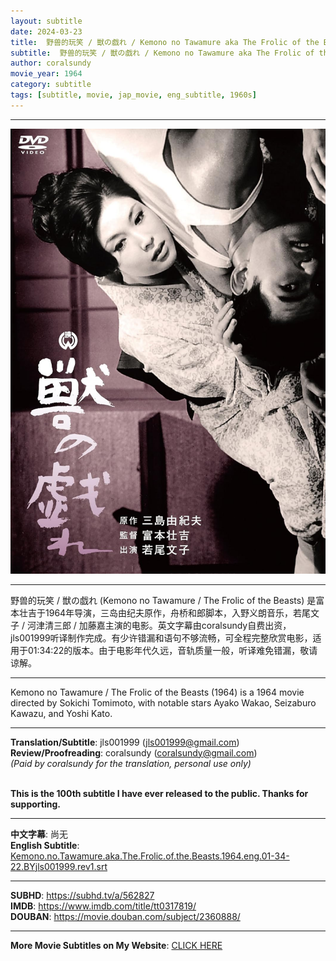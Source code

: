 ```yaml
---
layout: subtitle
date: 2024-03-23
title:  野兽的玩笑 / 獣の戯れ / Kemono no Tawamure aka The Frolic of the Beasts 1964 Subtitle (English)
subtitle:  野兽的玩笑 / 獣の戯れ / Kemono no Tawamure aka The Frolic of the Beasts 1964 Subtitle (English)
author: coralsundy
movie_year: 1964
category: subtitle
tags: [subtitle, movie, jap_movie, eng_subtitle, 1960s]
---
```


------

<img src="../assets/tt0317819.jpg" alt="tt0317819_cover_art" />

------

野兽的玩笑 / 獣の戯れ (Kemono no Tawamure / The Frolic of the Beasts) 是富本壮吉于1964年导演，三岛由纪夫原作，舟桥和郎脚本，入野义朗音乐，若尾文子 / 河津清三郎 / 加藤嘉主演的电影。英文字幕由coralsundy自费出资，jls001999听译制作完成。有少许错漏和语句不够流畅，可全程完整欣赏电影，适用于01:34:22的版本。由于电影年代久远，音轨质量一般，听译难免错漏，敬请谅解。

------

Kemono no Tawamure / The Frolic of the Beasts (1964) is a 1964 movie directed by Sokichi Tomimoto, with notable stars Ayako Wakao, Seizaburo Kawazu, and Yoshi Kato.

------

**Translation/Subtitle**: jls001999 (jls001999@gmail.com)<br>
**Review/Proofreading**: coralsundy (coralsundy@gmail.com)<br>
*(Paid by coralsundy for the translation, personal use only)*
<br>
<br>

**This is the 100th subtitle I have ever released to the public. Thanks for supporting.**

------

**中文字幕**: 尚无<br>
**English Subtitle**: [Kemono.no.Tawamure.aka.The.Frolic.of.the.Beasts.1964.eng.01-34-22.BYjls001999.rev1.srt](../subtitles/Kemono.no.Tawamure.aka.The.Frolic.of.the.Beasts.1964.eng.01-34-22.BYjls001999.rev1.srt)

------

**SUBHD**: <https://subhd.tv/a/562827><br>
**IMDB**: <https://www.imdb.com/title/tt0317819/><br>
**DOUBAN**: <https://movie.douban.com/subject/2360888/>

------

**More Movie Subtitles on My Website**: <a href='{% post_url 2021-01-10-subtitles-summary-list %}'>CLICK HERE</a>


